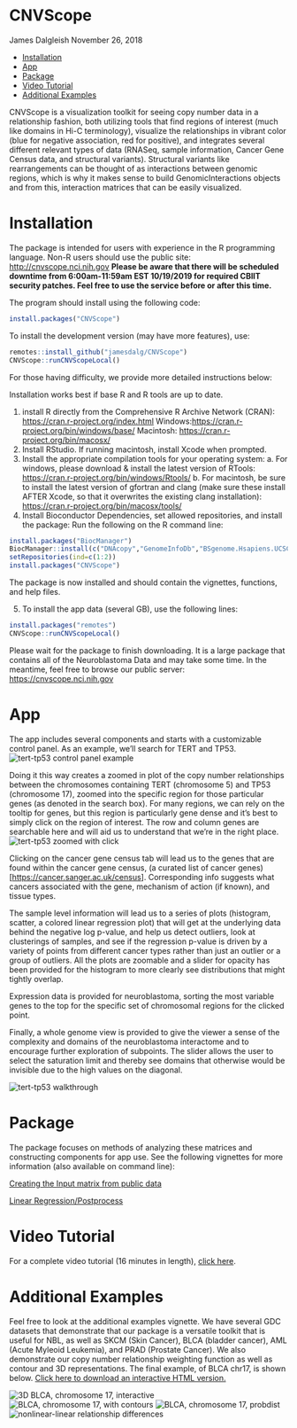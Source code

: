 CNVScope
================
James Dalgleish
November 26, 2018

-   [Installation](#installation)
-   [App](#app)
-   [Package](#package)
-   [Video Tutorial](#video-tutorial)
-   [Additional Examples](#additional-examples)


CNVScope is a visualization toolkit for seeing copy number data in a
relationship fashion, both utilizing tools that find regions of interest
(much like domains in Hi-C terminology), visualize the relationships in
vibrant color (blue for negative association, red for positive), and
integrates several different relevant types of data (RNASeq, sample
information, Cancer Gene Census data, and structural variants).
Structural variants like rearrangements can be thought of as
interactions between genomic regions, which is why it makes sense to
build GenomicInteractions objects and from this, interaction matrices
that can be easily visualized.

Installation
============

The package is intended for users with experience in the R programming language.
Non-R users should use the public site:
http://cnvscope.nci.nih.gov
**Please be aware that there will be scheduled downtime from 6:00am-11:59am EST 10/19/2019 for required CBIIT security patches. Feel free to use the service before or after this time.**

The program should install using the following code:
``` r
install.packages("CNVScope")
```
To install the development version (may have more features), use:
``` r
remotes::install_github("jamesdalg/CNVScope")
CNVScope::runCNVScopeLocal()
```
For those having difficulty, we provide more detailed instructions below:

Installation works best if base R and R tools are up to date.
1. install R directly from the Comprehensive R Archive Network (CRAN):
https://cran.r-project.org/index.html
Windows:https://cran.r-project.org/bin/windows/base/
Macintosh: https://cran.r-project.org/bin/macosx/
2. Install RStudio. If running macintosh, install Xcode when prompted.
3. Install the appropriate compilation tools for your operating system:
a. For windows, please download & install the latest version of RTools:
https://cran.r-project.org/bin/windows/Rtools/
b. For macintosh, be sure to install the latest version of gfortran and clang (make sure these install AFTER Xcode, so that it overwrites the existing clang installation):
https://cran.r-project.org/bin/macosx/tools/
4. Install Bioconductor Dependencies, set allowed repositories, and install the package:
Run the following on the R command line:
``` r
install.packages("BiocManager")
BiocManager::install(c("DNAcopy","GenomeInfoDb","BSgenome.Hsapiens.UCSC.hg19"))
setRepositories(ind=c(1:2))
install.packages("CNVScope")
```

The package is now installed and should contain the vignettes, functions, and help files.

5. To install the app data (several GB), use the following lines:
``` r
install.packages("remotes")
CNVScope::runCNVScopeLocal()
```

Please wait for the package to finish downloading. It is a large package that contains all
of the Neuroblastoma Data and may take some time.
In the meantime, feel free to browse our public server:
https://cnvscope.nci.nih.gov

App
===

The app includes several components and starts with a customizable
control panel. As an example, we’ll search for TERT and TP53.
![tert-tp53 control panel example](./control_panel_demo.gif)

Doing it this way creates a zoomed in plot of the copy number
relationships between the chromosomes containing TERT (chromosome 5) and
TP53 (chromosome 17), zoomed into the specific region for those
particular genes (as denoted in the search box). For many regions, we
can rely on the tooltip for genes, but this region is particularly gene
dense and it’s best to simply click on the region of interest. The row
and column genes are searchable here and will aid us to understand that
we’re in the right place. ![tert-tp53 zoomed with
click](./zoomed_tp53_tert.gif)

Clicking on the cancer gene census tab will lead us to the genes that
are found within the cancer gene census, (a curated list of cancer
genes)\[<https://cancer.sanger.ac.uk/census>\]. Corresponding info
suggests what cancers associated with the gene, mechanism of action (if
known), and tissue types.

The sample level information will lead us to a series of plots
(histogram, scatter, a colored linear regression plot) that will get at
the underlying data behind the negative log p-value, and help us detect
outliers, look at clusterings of samples, and see if the regression
p-value is driven by a variety of points from different cancer types
rather than just an outlier or a group of outliers. All the plots are
zoomable and a slider for opacity has been provided for the histogram to
more clearly see distributions that might tightly overlap.

Expression data is provided for neuroblastoma, sorting the most variable
genes to the top for the specific set of chromosomal regions for the
clicked point.

Finally, a whole genome view is provided to give the viewer a sense of
the complexity and domains of the neuroblastoma interactome and to
encourage further exploration of subpoints. The slider allows the user
to select the saturation limit and thereby see domains that otherwise
would be invisible due to the high values on the diagonal.

![tert-tp53 walkthrough](./tp53_tert_walkthrough.gif)

Package
===

The package focuses on methods of analyzing these matrices and
constructing components for app use. See the following vignettes for
more information (also available on command line):

[Creating the Input matrix from public
data](https://cran.r-project.org/web/packages/CNVScope/vignettes/create_input_matrix.html)

[Linear
Regression/Postprocess](https://cran.r-project.org/web/packages/CNVScope/vignettes/create_output_matrix.html)

Video Tutorial
===


For a complete video tutorial (16 minutes in length), [click
here](cnvscope_tutorial.mp4).

Additional Examples
===


Feel free to look at the additional examples vignette. We have several
GDC datasets that demonstrate that our package is a versatile toolkit
that is useful for NBL, as well as SKCM (Skin Cancer), BLCA (bladder
cancer), AML (Acute Myleoid Leukemia), and PRAD (Prostate Cancer). We
also demonstrate our copy number relationship weighting function as well
as contour and 3D representations. The final example, of BLCA chr17, is
shown below. [Click here to download an interactive HTML
version.](./blca3d.html)


![3D BLCA, chromosome 17, interactive](./3D_BLCAv2.gif)
![BLCA, chromosome 17, with contours](./chr17_contour_blca.png)
![BLCA, chromosome 17, probdist](./chr17_probdist_blca.png)
![nonlinear-linear relationship differences](./chr17_corr_diff_blca.png)
